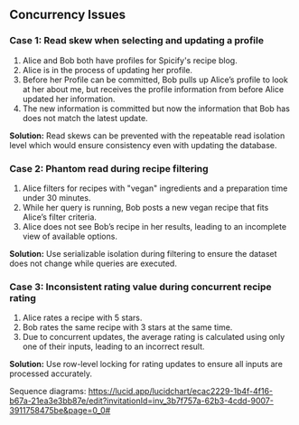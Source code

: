## Concurrency Issues

### Case 1: Read skew when selecting and updating a profile
1. Alice and Bob both have profiles for Spicify's recipe blog.
2. Alice is in the process of updating her profile.
3. Before her Profile can be committed, Bob pulls up Alice’s profile to look at her about me, but receives the profile information from before Alice updated her information. 
4. The new information is committed but now the information that Bob has does not match the latest update.

**Solution:** Read skews can be prevented with the repeatable read isolation level which would ensure consistency even with updating the database.

### Case 2: Phantom read during recipe filtering 
1. Alice filters for recipes with "vegan" ingredients and a preparation time under 30 minutes.
2. While her query is running, Bob posts a new vegan recipe that fits Alice’s filter criteria.
3. Alice does not see Bob’s recipe in her results, leading to an incomplete view of available options.

**Solution:** Use serializable isolation during filtering to ensure the dataset does not change while queries are executed. 

### Case 3: Inconsistent rating value during concurrent recipe rating
1. Alice rates a recipe with 5 stars.
2. Bob rates the same recipe with 3 stars at the same time.
3. Due to concurrent updates, the average rating is calculated using only one of their inputs, leading to an incorrect result.

**Solution:** Use row-level locking for rating updates to ensure all inputs are processed accurately.

Sequence diagrams: https://lucid.app/lucidchart/ecac2229-1b4f-4f16-b67a-21ea3e3bb87e/edit?invitationId=inv_3b7f757a-62b3-4cdd-9007-3911758475be&page=0_0#
